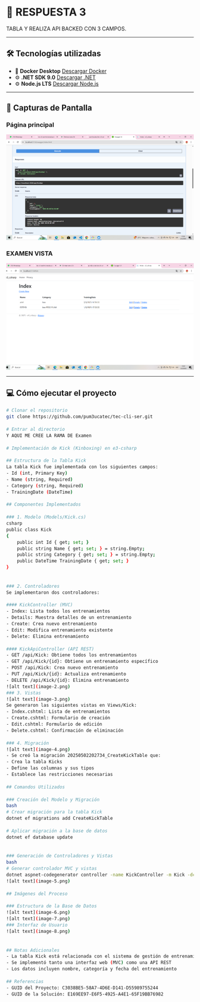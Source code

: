 # 📘 RESPUESTA 3

TABLA  Y REALIZA API BACKED CON 3 CAMPOS.

---

## 🛠 Tecnologías utilizadas

- 🐳 **Docker Desktop** [Descargar Docker](https://www.docker.com/products/docker-desktop)
- ⚙️ **.NET SDK 9.0** [Descargar .NET](https://dotnet.microsoft.com/es-es/download)
- ⚙️ **Node.js LTS** [Descargar Node.js](https://nodejs.org/en)
---

## 📸 Capturas de Pantalla

### Página principal
![alt text](image.png)

### EXAMEN VISTA
![alt text](image-1.png)

---

## 💻 Cómo ejecutar el proyecto

```bash
# Clonar el repositorio
git clone https://github.com/pum3ucatec/tec-cli-ser.git

# Entrar al directorio
Y AQUI ME CREE LA RAMA DE Examen 

# Implementación de Kick (Kinboxing) en e3-csharp

## Estructura de la Tabla Kick
La tabla Kick fue implementada con los siguientes campos:
- Id (int, Primary Key)
- Name (string, Required)
- Category (string, Required)
- TrainingDate (DateTime)

## Componentes Implementados

### 1. Modelo (Models/Kick.cs)
csharp
public class Kick
{
    public int Id { get; set; }
    public string Name { get; set; } = string.Empty;
    public string Category { get; set; } = string.Empty;
    public DateTime TrainingDate { get; set; }
}


### 2. Controladores
Se implementaron dos controladores:

#### KickController (MVC)
- Index: Lista todos los entrenamientos
- Details: Muestra detalles de un entrenamiento
- Create: Crea nuevo entrenamiento
- Edit: Modifica entrenamiento existente
- Delete: Elimina entrenamiento

#### KickApiController (API REST)
- GET /api/Kick: Obtiene todos los entrenamientos
- GET /api/Kick/{id}: Obtiene un entrenamiento específico
- POST /api/Kick: Crea nuevo entrenamiento
- PUT /api/Kick/{id}: Actualiza entrenamiento
- DELETE /api/Kick/{id}: Elimina entrenamiento
![alt text](image-2.png)
### 3. Vistas
![alt text](image-3.png)
Se generaron las siguientes vistas en Views/Kick:
- Index.cshtml: Lista de entrenamientos
- Create.cshtml: Formulario de creación
- Edit.cshtml: Formulario de edición
- Delete.cshtml: Confirmación de eliminación

### 4. Migración
![alt text](image-4.png)
- Se creó la migración 20250502202734_CreateKickTable que:
- Crea la tabla Kicks
- Define las columnas y sus tipos
- Establece las restricciones necesarias

## Comandos Utilizados

### Creación del Modelo y Migración
bash
# Crear migración para la tabla Kick
dotnet ef migrations add CreateKickTable

# Aplicar migración a la base de datos
dotnet ef database update


### Generación de Controladores y Vistas
bash
# Generar controlador MVC y vistas
dotnet aspnet-codegenerator controller -name KickController -m Kick -dc ApplicationDbContext -outDir Controllers -scripts
![alt text](image-5.png)

## Imágenes del Proceso

### Estructura de la Base de Datos
![alt text](image-6.png)
![alt text](image-7.png)
### Interfaz de Usuario
![alt text](image-8.png)


## Notas Adicionales
- La tabla Kick está relacionada con el sistema de gestión de entrenamientos
- Se implementó tanto una interfaz web (MVC) como una API REST
- Los datos incluyen nombre, categoría y fecha del entrenamiento

## Referencias
- GUID del Proyecto: C3038BE5-58A7-4D6E-D141-D55989755244
- GUID de la Solución: E169EE97-E6F5-4925-A4E1-65F19BB76982

